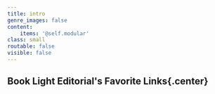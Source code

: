 ```yaml
---
title: intro
genre_images: false
content:
    items: '@self.modular'
class: small
routable: false
visible: false
---
```


## Book Light Editorial's Favorite Links{.center}